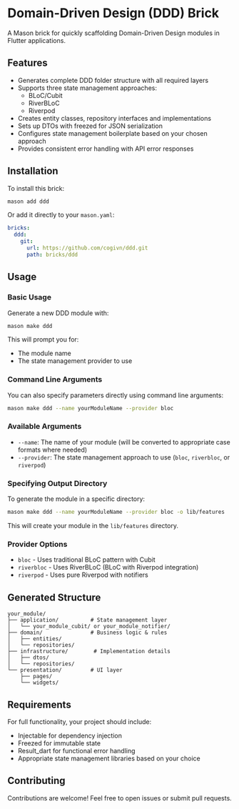# Domain-Driven Design (DDD) Brick

A Mason brick for quickly scaffolding Domain-Driven Design modules in Flutter applications.

## Features

- Generates complete DDD folder structure with all required layers
- Supports three state management approaches:
  - BLoC/Cubit
  - RiverBLoC
  - Riverpod
- Creates entity classes, repository interfaces and implementations
- Sets up DTOs with freezed for JSON serialization
- Configures state management boilerplate based on your chosen approach
- Provides consistent error handling with API error responses

## Installation

To install this brick:

```bash
mason add ddd
```

Or add it directly to your `mason.yaml`:

```yaml
bricks:
  ddd:
    git:
      url: https://github.com/cogivn/ddd.git
      path: bricks/ddd
```

## Usage

### Basic Usage

Generate a new DDD module with:

```bash
mason make ddd
```

This will prompt you for:
- The module name
- The state management provider to use

### Command Line Arguments

You can also specify parameters directly using command line arguments:

```bash
mason make ddd --name yourModuleName --provider bloc
```

### Available Arguments

- `--name`: The name of your module (will be converted to appropriate case formats where needed)
- `--provider`: The state management approach to use (`bloc`, `riverbloc`, or `riverpod`)

### Specifying Output Directory

To generate the module in a specific directory:

```bash
mason make ddd --name yourModuleName --provider bloc -o lib/features
```

This will create your module in the `lib/features` directory.

### Provider Options

- `bloc` - Uses traditional BLoC pattern with Cubit
- `riverbloc` - Uses RiverBLoC (BLoC with Riverpod integration)
- `riverpod` - Uses pure Riverpod with notifiers

## Generated Structure

```
your_module/
├── application/          # State management layer
│   └── your_module_cubit/ or your_module_notifier/
├── domain/               # Business logic & rules
│   ├── entities/
│   └── repositories/
├── infrastructure/        # Implementation details
│   ├── dtos/
│   └── repositories/
└── presentation/         # UI layer
    ├── pages/
    └── widgets/
```

## Requirements

For full functionality, your project should include:
- Injectable for dependency injection
- Freezed for immutable state
- Result_dart for functional error handling
- Appropriate state management libraries based on your choice

## Contributing

Contributions are welcome! Feel free to open issues or submit pull requests.
